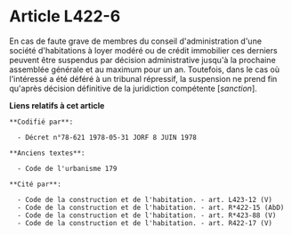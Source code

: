 # Article L422-6

En cas de faute grave de membres du conseil d'administration d'une société d'habitations à loyer modéré ou de crédit
immobilier ces derniers peuvent être suspendus par décision administrative jusqu'à la prochaine assemblée générale et au
maximum pour un an. Toutefois, dans le cas où l'intéressé a été déféré à un tribunal répressif, la suspension ne prend fin
qu'après décision définitive de la juridiction compétente [*sanction*].

**Liens relatifs à cet article**

	**Codifié par**:

	  - Décret n°78-621 1978-05-31 JORF 8 JUIN 1978

	**Anciens textes**:

	  - Code de l'urbanisme 179

	**Cité par**:

	  - Code de la construction et de l'habitation. - art. L423-12 (V)
	  - Code de la construction et de l'habitation. - art. R*422-15 (AbD)
	  - Code de la construction et de l'habitation. - art. R*423-88 (V)
	  - Code de la construction et de l'habitation. - art. R422-17 (V)
